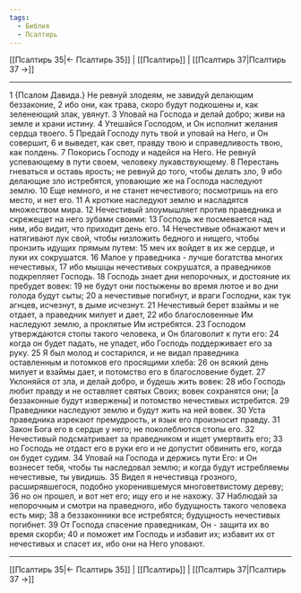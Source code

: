```yaml
---
tags:
  - Библия
  - Псалтирь
---
```

[[Псалтирь 35|← Псалтирь 35]] | [[Псалтирь]] | [[Псалтирь 37|Псалтирь 37 →]]

---
1 {Псалом Давида.} Не ревнуй злодеям, не завидуй делающим беззаконие,
2 ибо они, как трава, скоро будут подкошены и, как зеленеющий злак, увянут.
3 Уповай на Господа и делай добро; живи на земле и храни истину.
4 Утешайся Господом, и Он исполнит желания сердца твоего.
5 Предай Господу путь твой и уповай на Него, и Он совершит,
6 и выведет, как свет, правду твою и справедливость твою, как полдень.
7 Покорись Господу и надейся на Него. Не ревнуй успевающему в пути своем, человеку лукавствующему.
8 Перестань гневаться и оставь ярость; не ревнуй до того, чтобы делать зло,
9 ибо делающие зло истребятся, уповающие же на Господа наследуют землю.
10 Еще немного, и не станет нечестивого; посмотришь на его место, и нет его.
11 А кроткие наследуют землю и насладятся множеством мира.
12 Нечестивый злоумышляет против праведника и скрежещет на него зубами своими:
13 Господь же посмевается над ним, ибо видит, что приходит день его.
14 Нечестивые обнажают меч и натягивают лук свой, чтобы низложить бедного и нищего, чтобы пронзить идущих прямым путем:
15 меч их войдет в их же сердце, и луки их сокрушатся.
16 Малое у праведника - лучше богатства многих нечестивых,
17 ибо мышцы нечестивых сокрушатся, а праведников подкрепляет Господь.
18 Господь знает дни непорочных, и достояние их пребудет вовек:
19 не будут они постыжены во время лютое и во дни голода будут сыты;
20 а нечестивые погибнут, и враги Господни, как тук агнцев, исчезнут, в дыме исчезнут.
21 Нечестивый берет взаймы и не отдает, а праведник милует и дает,
22 ибо благословенные Им наследуют землю, а проклятые Им истребятся.
23 Господом утверждаются стопы такого человека, и Он благоволит к пути его:
24 когда он будет падать, не упадет, ибо Господь поддерживает его за руку.
25 Я был молод и состарился, и не видал праведника оставленным и потомков его просящими хлеба:
26 он всякий день милует и взаймы дает, и потомство его в благословение будет.
27 Уклоняйся от зла, и делай добро, и будешь жить вовек:
28 ибо Господь любит правду и не оставляет святых Своих; вовек сохранятся они; [а беззаконные будут извержены] и потомство нечестивых истребится.
29 Праведники наследуют землю и будут жить на ней вовек.
30 Уста праведника изрекают премудрость, и язык его произносит правду.
31 Закон Бога его в сердце у него; не поколеблются стопы его.
32 Нечестивый подсматривает за праведником и ищет умертвить его;
33 но Господь не отдаст его в руки его и не допустит обвинить его, когда он будет судим.
34 Уповай на Господа и держись пути Его: и Он вознесет тебя, чтобы ты наследовал землю; и когда будут истребляемы нечестивые, ты увидишь.
35 Видел я нечестивца грозного, расширявшегося, подобно укоренившемуся многоветвистому дереву;
36 но он прошел, и вот нет его; ищу его и не нахожу.
37 Наблюдай за непорочным и смотри на праведного, ибо будущность такого человека есть мир;
38 а беззаконники все истребятся; будущность нечестивых погибнет.
39 От Господа спасение праведникам, Он - защита их во время скорби;
40 и поможет им Господь и избавит их; избавит их от нечестивых и спасет их, ибо они на Него уповают.

---
[[Псалтирь 35|← Псалтирь 35]] | [[Псалтирь]] | [[Псалтирь 37|Псалтирь 37 →]]